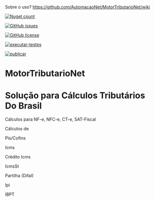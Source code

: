 Sobre o uso? https://github.com/AutomacaoNet/MotorTributarioNet/wiki

[![Nuget count](http://img.shields.io/nuget/v/MotorTributarioNet.svg)](https://www.nuget.org/packages/MotorTributarioNet/)

[![GitHub issues](https://img.shields.io/github/issues/AutomacaoNet/MotorTributarioNet.svg)](https://github.com/AutomacaoNet/MotorTributarioNet/issues)

[![GitHub license](https://img.shields.io/badge/license-GPLv2-blue.svg)](https://raw.githubusercontent.com/AutomacaoNet/MotorTributarioNet/master/LICENSE)

[![executar-testes](https://github.com/AutomacaoNet/MotorTributarioNet/actions/workflows/executar-testes.yml/badge.svg)](https://github.com/AutomacaoNet/MotorTributarioNet/actions/workflows/executar-testes.yml)

[![publicar](https://github.com/AutomacaoNet/MotorTributarioNet/actions/workflows/publicar.yml/badge.svg?branch=master)](https://github.com/AutomacaoNet/MotorTributarioNet/actions/workflows/publicar.yml)


# MotorTributarioNet

# Solução para Cálculos Tributários Do Brasil

Cálculos para NF-e, NFC-e, CT-e, SAT-Fiscal

Cálculos de 

Pis/Cofins 

Icms

Crédito Icms

IcmsSt

Partilha (Difal)

Ipi

IBPT
